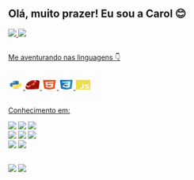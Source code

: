 ## Olá, muito prazer! Eu sou a Carol 😊 

<div>
<a href="https://github.com/carolineangeli">
<img height="190em" src="https://github-readme-stats.vercel.app/api?username=carolineangeli&show_icons=true&theme=dracula&include_all_commits=true&count_private=true"/>
<img height="125em" src="https://github-readme-stats.vercel.app/api/top-langs/?username=carolineangeli&layout=compact&langs_count=7&theme=dracula"/>
</div> 
  
##
  
  Me aventurando nas linguagens 👇 
  
<div style="display: inline_block"><br>
<img  alt="Carol-1" height="20" width="30" src="https://raw.githubusercontent.com/devicons/devicon/master/icons/python/python-original.svg">
<img  alt="Carol-2" height="20" width="30" src="https://raw.githubusercontent.com/devicons/devicon/master/icons/ruby/ruby-original.svg">
<img  alt="Carol-3" height="20" width="30" src="https://raw.githubusercontent.com/devicons/devicon/master/icons/html5/html5-original.svg">
<img  alt="Carol-4" height="20" width="30" src="https://raw.githubusercontent.com/devicons/devicon/master/icons/css3/css3-original.svg">
<img  alt="Carol-5" height="20" width="30" src="https://raw.githubusercontent.com/devicons/devicon/master/icons/javascript/javascript-plain.svg">
</div>

  
  ##
  
  Conhecimento em:
  
<div>
<img src="https://img.shields.io/badge/Linux-FCC624?style=for-the-badge&logo=linux&logoColor=black" target="_blank"></a>
<img src="https://img.shields.io/badge/Ubuntu-E95420?style=for-the-badge&logo=ubuntu&logoColor=white" target="_blank"></a>
<img src="https://img.shields.io/badge/Windows-0078D6?style=for-the-badge&logo=windows&logoColor=white" target="_blank"></a>
</div>
<div>
<img src="https://img.shields.io/badge/PyCharm-000000.svg?&style=for-the-badge&logo=PyCharm&logoColor=white" target="_blank"></a>
<img src="https://img.shields.io/badge/Visual_Studio_Code-0078D4?style=for-the-badge&logo=visual%20studio%20code&logoColor=white" target="_blank"></a>
<img src="https://img.shields.io/badge/sublime_text-%23575757.svg?&style=for-the-badge&logo=sublime-text&logoColor=important" target="_blank"></a>
</div>
<div>
<img src="https://img.shields.io/badge/Jenkins-D24939?style=for-the-badge&logo=Jenkins&logoColor=white" target="_blank"></a>
<img src="https://img.shields.io/badge/Jira-0052CC?style=for-the-badge&logo=Jira&logoColor=white" target="_blank"></a>
</div>

##
  
<div> 
<a href = "mailto:carolineangelidesa@gmail.com"><img src="https://img.shields.io/badge/Gmail-D14836?style=for-the-badge&logo=gmail&logoColor=white"></a>
<a href="https://www.linkedin.com/in/carolineangelidesa/" target="_blank"><img src="https://img.shields.io/badge/-LinkedIn-%230077B5?style=for-the-badge&logo=linkedin&logoColor=white" target="_blank"></a> 
</div>
